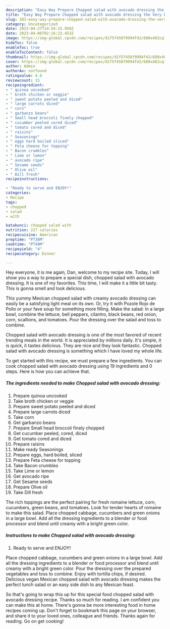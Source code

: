 ```yaml
---
description: "Easy Way Prepare Chopped salad with avocado dressing the Very Delicious"
title: "Easy Way Prepare Chopped salad with avocado dressing the Very Delicious"
slug: 383-easy-way-prepare-chopped-salad-with-avocado-dressing-the-very-delicious
category: Uncategorized
date: 2023-04-27T14:54:15.950Z
date: 2023-04-06T02:16:23.453Z
image: https://img-global.cpcdn.com/recipes/d1f5f458f9994f42/680x482cq70/chopped-salad-with-avocado-dressing-recipe-main-photo.jpg
hideToc: false
enableToc: true
enableTocContent: false
thumbnail: https://img-global.cpcdn.com/recipes/d1f5f458f9994f42/680x482cq70/chopped-salad-with-avocado-dressing-recipe-main-photo.jpg
cover: https://img-global.cpcdn.com/recipes/d1f5f458f9994f42/680x482cq70/chopped-salad-with-avocado-dressing-recipe-main-photo.jpg
author: Admin
authorAv: notfound
ratingvalue: 4.6
reviewcount: 15
recipeingredient:
- " quinoa uncooked"
- " broth chicken or veggie"
- " sweet potato peeled and diced"
- " large carrots diced"
- " corn"
- " garbanzo beans"
- " Small head broccoli finely chopped"
- " cucumber peeled cored diced"
- " tomato cored and diced"
- " raisins"
- " Seasonings"
- " eggs hard boiled sliced"
- " Feta cheese for topping"
- " Bacon crumbles"
- " Lime or lemon"
- " avocado ripe"
- " Sesame seeds"
- " Olive oil"
- " Dill fresh"
recipeinstructions:

- "Ready to serve and ENJOY!"
categories:
- Recipe
tags:
- chopped
- salad
- with

katakunci: chopped salad with 
nutrition: 227 calories
recipecuisine: American
preptime: "PT38M"
cooktime: "PT49M"
recipeyield: "4"
recipecategory: Dinner

---
```



Hey everyone, it is me again, Dan, welcome to my recipe site. Today, I will show you a way to prepare a special dish, chopped salad with avocado dressing. It is one of my favorites. This time, I will make it a little bit tasty. This is gonna smell and look delicious.

This yummy Mexican chopped salad with creamy avocado dressing can easily be a satisfying light meal on its own. Or, try it with Pozole Rojo de Pollo or your fave soup for something more filling. Make the salad: In a large bowl, combine the lettuce, bell peppers, cilantro, black beans, red onion, corn, scallions, and tomatoes. Pour the dressing over the salad and toss to combine.

Chopped salad with avocado dressing is one of the most favored of recent trending meals in the world. It is appreciated by millions daily. It's simple, it is quick, it tastes delicious. They are nice and they look fantastic. Chopped salad with avocado dressing is something which I have loved my whole life.


To get started with this recipe, we must prepare a few ingredients. You can cook chopped salad with avocado dressing using 19 ingredients and 0 steps. Here is how you can achieve that.

<!--inarticleads1-->

##### The ingredients needed to make Chopped salad with avocado dressing:

1. Prepare  quinoa uncooked
1. Take  broth chicken or veggie
1. Prepare  sweet potato peeled and diced
1. Prepare  large carrots diced
1. Take  corn
1. Get  garbanzo beans
1. Prepare  Small head broccoli finely chopped
1. Get  cucumber peeled, cored, diced
1. Get  tomato cored and diced
1. Prepare  raisins
1. Make ready  Seasonings
1. Prepare  eggs, hard boiled, sliced
1. Prepare  Feta cheese for topping
1. Take  Bacon crumbles
1. Take  Lime or lemon
1. Get  avocado ripe
1. Get  Sesame seeds
1. Prepare  Olive oil
1. Take  Dill fresh


The rich toppings are the perfect pairing for fresh romaine lettuce, corn, cucumbers, green beans, and tomatoes. Look for tender hearts of romaine to make this salad. Place chopped cabbage, cucumbers and green onions in a large bowl. Add all the dressing ingredients to a blender or food processor and blend until creamy with a bright green color. 

<!--inarticleads2-->

##### Instructions to make Chopped salad with avocado dressing:


1. Ready to serve and ENJOY!

Place chopped cabbage, cucumbers and green onions in a large bowl. Add all the dressing ingredients to a blender or food processor and blend until creamy with a bright green color. Pour the dressing over the prepared vegetables and toss to combine. Enjoy with tortilla chips, if desired. Delicious vegan Mexican chopped salad with avocado dressing makes the perfect lunch salad or an easy side dish to any Mexican feast. 

So that's going to wrap this up for this special food chopped salad with avocado dressing recipe. Thanks so much for reading. I am confident you can make this at home. There's gonna be more interesting food in home recipes coming up. Don't forget to bookmark this page on your browser, and share it to your loved ones, colleague and friends. Thanks again for reading. Go on get cooking!
